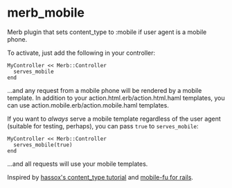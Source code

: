 merb_mobile
===========

Merb plugin that sets content_type to :mobile if user agent is a mobile phone.

To activate, just add the following in your controller:

    MyController << Merb::Controller
      serves_mobile
    end

...and any request from a mobile phone will be rendered by a mobile template. In
addition to your action.html.erb/action.html.haml templates, you can use
action.mobile.erb/action.mobile.haml templates.

If you want to *always* serve a mobile template regardless of the user agent (suitable for testing, perhaps), you can pass `true` to `serves_mobile`:

    MyController << Merb::Controller
      serves_mobile(true)
    end

...and all requests will use your mobile templates.

Inspired by [hassox's content_type tutorial](http://merbunity.com/tutorials/9) and [mobile-fu for rails](http://www.intridea.com/2008/7/21/mobilize-your-rails-application-with-mobile-fu).
